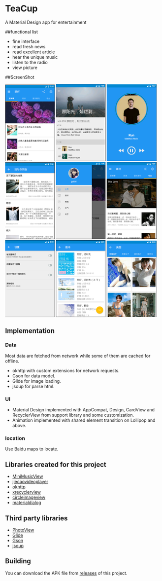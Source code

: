 # TeaCup
A Material Design app for entertainment

##functional list
- fine interface
- read fresh news
- read excellent article
- hear the unique music
- listen to the radio
- view picture

##ScreenShot
<p><img src="screenshot/photo1.png" width="32%" />
<img src="screenshot/photo2.png" width="32%" />
<img src="screenshot/photo3.png" width="32%" />
<img src="screenshot/photo4.png" width="32%" />
<img src="screenshot/photo5.png" width="32%" />
<img src="screenshot/photo6.png" width="32%" />
<img src="screenshot/photo7.png" width="32%" />
<img src="screenshot/photo8.png" width="32%" />
<img src="screenshot/photo9.png" width="32%" /></p>

## Implementation

### Data

Most data are fetched from network while some of them are cached for offline.

- okhttp with custom extensions for network requests.
- Gson for data model.
- Glide for image loading.
- jsoup for parse html.


### UI

- Material Design implemented with AppCompat, Design, CardView and RecyclerView from support library and some customization.
- Animation implemented with shared element transition on Lollipop and above.

### location
Use Baidu maps to locate.

## Libraries created for this project

- [MiniMusicView](https://github.com/henry-blue/MiniMusicView)
- [jiecaovideoplayer](https://github.com/lipangit/JieCaoVideoPlayer)
- [okhttp](https://github.com/square/okhttp)
- [xrecyclerview](https://github.com/jianghejie/XRecyclerView)
- [circleimageview](https://github.com/hdodenhof/CircleImageView)
- [materialdialog](https://github.com/drakeet/MaterialDialog)

## Third party libraries

- [PhotoView](https://github.com/chrisbanes/PhotoView)
- [Glide](https://github.com/bumptech/glide)
- [Gson](https://github.com/google/gson)
- [jsoup](https://jsoup.org/download)

## Building

You can download the APK file from [releases]() of this project.
